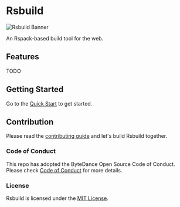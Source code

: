 # Rsbuild

<picture>
  <img alt="Rsbuild Banner" src="https://lf3-static.bytednsdoc.com/obj/eden-cn/aphqeh7uhohpquloj/modern-js/rsbuild/Rsbuild-10081601.png">
</picture>

An Rspack-based build tool for the web.

## Features

TODO

## Getting Started

Go to the [Quick Start](TODO) to get started.

## Contribution

Please read the [contributing guide](TODO) and let's build Rsbuild together.

### Code of Conduct

This repo has adopted the ByteDance Open Source Code of Conduct. Please check [Code of Conduct](./CODE_OF_CONDUCT.md) for more details.

### License

Rsbuild is licensed under the [MIT License](./LICENSE).
